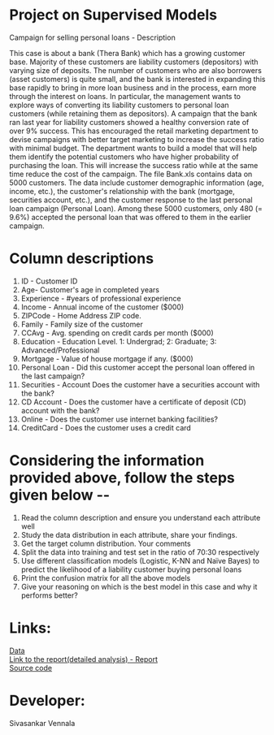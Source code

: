 # Project on Supervised Models

Campaign for selling personal loans - Description

This case is about a bank (Thera Bank) which has a growing customer base. Majority of these customers are liability customers (depositors) with varying size of deposits. The number of customers who are also borrowers (asset customers) is quite small, and the bank is interested in expanding this base rapidly to bring in more loan business and in the process, earn more through the interest on loans. In particular, the management wants to explore ways of converting its liability customers to personal loan customers (while retaining them as depositors). A campaign that the bank ran last year for liability customers showed a healthy conversion rate of over 9% success. This has encouraged the retail marketing department to devise campaigns with better target marketing to increase the success ratio with minimal budget.
The department wants to build a model that will help them identify the potential customers who have higher probability of purchasing the loan. This will increase the success ratio while at the same time reduce the cost of the campaign.
The file Bank.xls contains data on 5000 customers. The data include customer demographic information (age, income, etc.), the customer's relationship with the bank (mortgage, securities account, etc.), and the customer response to the last personal loan campaign (Personal Loan). Among these 5000 customers, only 480 (= 9.6%) accepted the personal loan that was offered to them in the earlier campaign.


# Column descriptions 

1. ID - Customer ID 
2. Age-  Customer's age in completed years 
3. Experience - #years of professional experience 
4. Income -  Annual income of the customer ($000) 
5. ZIPCode - Home Address ZIP code. 
6. Family - Family size of the customer 
7. CCAvg - Avg. spending on credit cards per month ($000) 
8. Education - Education Level. 1: Undergrad; 2: Graduate; 3: Advanced/Professional 
9. Mortgage -  Value of house mortgage if any. ($000) 
10. Personal Loan - Did this customer accept the personal loan offered in the last campaign? 
11. Securities - Account Does the customer have a securities account with the bank? 
12. CD Account - Does the customer have a certificate of deposit (CD) account with the bank? 
13. Online - Does the customer use internet banking facilities? 
14. CreditCard -  Does the customer uses a credit card

# Considering the information provided above, follow the steps given below --
     
1. Read the column description and ensure you understand each attribute well 
2. Study the data distribution in each attribute, share your findings.
3. Get the target column distribution. Your comments 
4. Split the data into training and test set in the ratio of 70:30 respectively 
5. Use different classification models (Logistic, K-NN and Naïve Bayes) to predict the likelihood of a liability customer buying personal loans
6. Print the confusion matrix for all the above models
7. Give your reasoning on which is the best model in this case and why it performs better?

# Links:
 [Data](https://github.com/sivaole/PersonalLoanModel/blob/master/Bank_Personal_Loan_Modelling.csv)  
 [Link to the report(detailed analysis) - Report](https://github.com/sivaole/PersonalLoanModel/blob/master/Bank_Personal_Loan_Modelling%20Analysis%20Report.docx)   
 [Source code](https://github.com/sivaole/PersonalLoanModel/blob/master/Bank_Personal_Loans_Campaign_Modelling.ipynb)

# Developer:
Sivasankar Vennala
